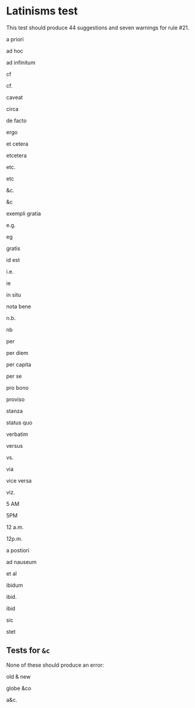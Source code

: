 # Latinisms test

This test should produce 44 suggestions and seven warnings for rule #21.

a priori

ad hoc

ad infinitum

cf

cf.

caveat

circa

de facto

ergo

et cetera

etcetera

etc.

etc

&c.

&c

exempli gratia

e.g.

eg

gratis

id est

i.e.

ie

in situ

nota bene

n.b.

nb

per

per diem

per capita

per se

pro bono

proviso

stanza

status quo

verbatim

versus

vs.

via

vice versa

viz.

5 AM

5PM

12 a.m.

12p.m.


a postiori

ad nauseum

et al

ibidum

ibid.

ibid

sic

stet


## Tests for `&c`

None of these should produce an error:

old & new

globe &co

a&c.